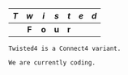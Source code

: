 
| *T* | *w* | *i* | *s* | *t* | *e* | *d* |
|:-:|:-:|:-:|:-:|:-:|:-:|:-:|
|   | **F** | **o** | **u** | **r** |   |   |**

```Twisted4 is a Connect4 variant. ```  

```We are currently coding.```
